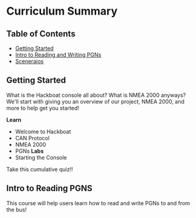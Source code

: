 # Curriculum Summary

## Table of Contents

- [Getting Started](#getting-started)
- [Intro to Reading and Writing PGNs](#usage)
- [Sceneraios](#credits)

## Getting Started
What is the Hackboat console all about? What is NMEA 2000 anyways? We'll start with giving you an overview of our project, NMEA 2000, and more to help get you started!

**Learn**
- Welcome to Hackboat
- CAN Protocol
- NMEA 2000
- PGNs
**Labs**
- Starting the Console
 
Take this cumulative quiz!!

## Intro to Reading PGNS
This course will help users learn how to read and write PGNs to and from the bus!


